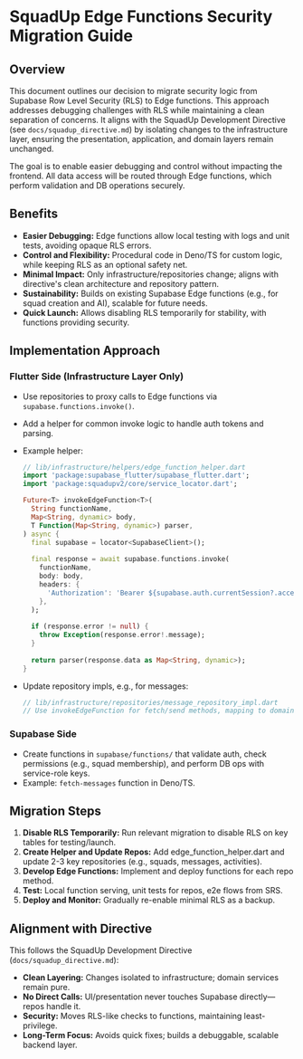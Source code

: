 # SquadUp Edge Functions Security Migration Guide

## Overview

This document outlines our decision to migrate security logic from Supabase Row Level Security (RLS) to Edge functions. This approach addresses debugging challenges with RLS while maintaining a clean separation of concerns. It aligns with the SquadUp Development Directive (see `docs/squadup_directive.md`) by isolating changes to the infrastructure layer, ensuring the presentation, application, and domain layers remain unchanged.

The goal is to enable easier debugging and control without impacting the frontend. All data access will be routed through Edge functions, which perform validation and DB operations securely.

## Benefits

- **Easier Debugging:** Edge functions allow local testing with logs and unit tests, avoiding opaque RLS errors.
- **Control and Flexibility:** Procedural code in Deno/TS for custom logic, while keeping RLS as an optional safety net.
- **Minimal Impact:** Only infrastructure/repositories change; aligns with directive's clean architecture and repository pattern.
- **Sustainability:** Builds on existing Supabase Edge functions (e.g., for squad creation and AI), scalable for future needs.
- **Quick Launch:** Allows disabling RLS temporarily for stability, with functions providing security.

## Implementation Approach

### Flutter Side (Infrastructure Layer Only)
- Use repositories to proxy calls to Edge functions via `supabase.functions.invoke()`.
- Add a helper for common invoke logic to handle auth tokens and parsing.
- Example helper:
  ```dart
  // lib/infrastructure/helpers/edge_function_helper.dart
  import 'package:supabase_flutter/supabase_flutter.dart';
  import 'package:squadupv2/core/service_locator.dart';

  Future<T> invokeEdgeFunction<T>(
    String functionName,
    Map<String, dynamic> body,
    T Function(Map<String, dynamic>) parser,
  ) async {
    final supabase = locator<SupabaseClient>();
    
    final response = await supabase.functions.invoke(
      functionName,
      body: body,
      headers: {
        'Authorization': 'Bearer ${supabase.auth.currentSession?.accessToken ?? ''}',
      },
    );
    
    if (response.error != null) {
      throw Exception(response.error!.message);
    }
    
    return parser(response.data as Map<String, dynamic>);
  }
  ```

- Update repository impls, e.g., for messages:
  ```dart
  // lib/infrastructure/repositories/message_repository_impl.dart
  // Use invokeEdgeFunction for fetch/send methods, mapping to domain models.
  ```

### Supabase Side
- Create functions in `supabase/functions/` that validate auth, check permissions (e.g., squad membership), and perform DB ops with service-role keys.
- Example: `fetch-messages` function in Deno/TS.

## Migration Steps

1. **Disable RLS Temporarily:** Run relevant migration to disable RLS on key tables for testing/launch.
2. **Create Helper and Update Repos:** Add edge_function_helper.dart and update 2-3 key repositories (e.g., squads, messages, activities).
3. **Develop Edge Functions:** Implement and deploy functions for each repo method.
4. **Test:** Local function serving, unit tests for repos, e2e flows from SRS.
5. **Deploy and Monitor:** Gradually re-enable minimal RLS as a backup.

## Alignment with Directive

This follows the SquadUp Development Directive (`docs/squadup_directive.md`):
- **Clean Layering:** Changes isolated to infrastructure; domain services remain pure.
- **No Direct Calls:** UI/presentation never touches Supabase directly—repos handle it.
- **Security:** Moves RLS-like checks to functions, maintaining least-privilege.
- **Long-Term Focus:** Avoids quick fixes; builds a debuggable, scalable backend layer.
